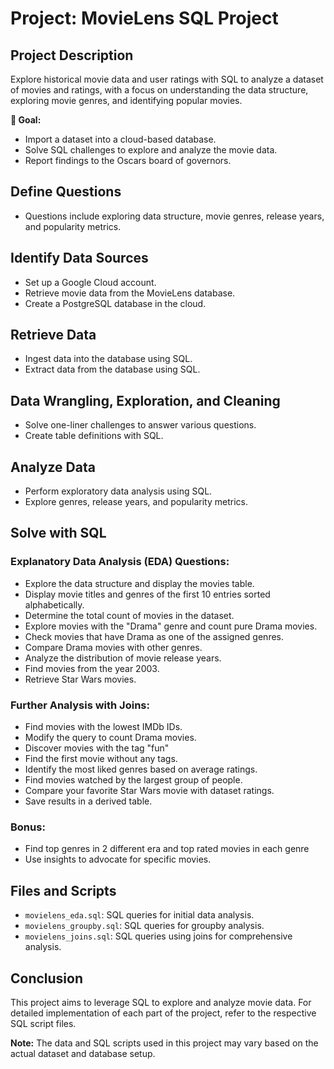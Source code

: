 # Project: MovieLens SQL Project

## Project Description

Explore historical movie data and user ratings with SQL to analyze a dataset of movies and ratings, with a focus on understanding the data structure, exploring movie genres, and identifying popular movies.

**🎯 Goal:** 

- Import a dataset into a cloud-based database.
- Solve SQL challenges to explore and analyze the movie data.
- Report findings to the Oscars board of governors.

## Define Questions

- Questions include exploring data structure, movie genres, release years, and popularity metrics.

## Identify Data Sources

- Set up a Google Cloud account.
- Retrieve movie data from the MovieLens database.
- Create a PostgreSQL database in the cloud.

## Retrieve Data

- Ingest data into the database using SQL.
- Extract data from the database using SQL.

## Data Wrangling, Exploration, and Cleaning

- Solve one-liner challenges to answer various questions.
- Create table definitions with SQL.

## Analyze Data

- Perform exploratory data analysis using SQL.
- Explore genres, release years, and popularity metrics.


## Solve with SQL

### Explanatory Data Analysis (EDA) Questions:

- Explore the data structure and display the movies table.
- Display movie titles and genres of the first 10 entries sorted alphabetically.
- Determine the total count of movies in the dataset.
- Explore movies with the "Drama" genre and count pure Drama movies.
- Check movies that have Drama as one of the assigned genres.
- Compare Drama movies with other genres.
- Analyze the distribution of movie release years.
- Find movies from the year 2003.
- Retrieve Star Wars movies.

### Further Analysis with Joins:

- Find movies with the lowest IMDb IDs.
- Modify the query to count Drama movies.
- Discover movies with the tag "fun"
- Find the first movie without any tags.
- Identify the most liked genres based on average ratings.
- Find movies watched by the largest group of people.
- Compare your favorite Star Wars movie with dataset ratings.
- Save results in a derived table.

### Bonus:

- Find top genres in 2 different era and top rated movies in each genre
- Use insights to advocate for specific movies.

## Files and Scripts

- `movielens_eda.sql`: SQL queries for initial data analysis.
- `movielens_groupby.sql`: SQL queries for groupby analysis.
- `movielens_joins.sql`: SQL queries using joins for comprehensive analysis.

## Conclusion

This project aims to leverage SQL to explore and analyze movie data.
For detailed implementation of each part of the project, refer to the respective SQL script files.

**Note:** The data and SQL scripts used in this project may vary based on the actual dataset and database setup.